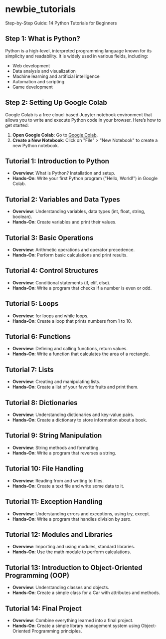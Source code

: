 # newbie_tutorials
Step-by-Step Guide: 14 Python Tutorials for Beginners

## Step 1: What is Python?
Python is a high-level, interpreted programming language known for its simplicity and readability. It is widely used in various fields, including:
- Web development
- Data analysis and visualization
- Machine learning and artificial intelligence
- Automation and scripting
- Game development

## Step 2: Setting Up Google Colab
Google Colab is a free cloud-based Jupyter notebook environment that allows you to write and execute Python code in your browser. Here’s how to get started:
1. **Open Google Colab**: Go to [Google Colab](https://colab.research.google.com/).
2. **Create a New Notebook**: Click on "File" > "New Notebook" to create a new Python notebook.

## Tutorial 1: Introduction to Python
- **Overview**: What is Python? Installation and setup.
- **Hands-On**: Write your first Python program ("Hello, World!") in Google Colab.

## Tutorial 2: Variables and Data Types
- **Overview**: Understanding variables, data types (int, float, string, boolean).
- **Hands-On**: Create variables and print their values.

## Tutorial 3: Basic Operations
- **Overview**: Arithmetic operations and operator precedence.
- **Hands-On**: Perform basic calculations and print results.

## Tutorial 4: Control Structures
- **Overview**: Conditional statements (if, elif, else).
- **Hands-On**: Write a program that checks if a number is even or odd.

## Tutorial 5: Loops
- **Overview**: for loops and while loops.
- **Hands-On**: Create a loop that prints numbers from 1 to 10.

## Tutorial 6: Functions
- **Overview**: Defining and calling functions, return values.
- **Hands-On**: Write a function that calculates the area of a rectangle.

## Tutorial 7: Lists
- **Overview**: Creating and manipulating lists.
- **Hands-On**: Create a list of your favorite fruits and print them.

## Tutorial 8: Dictionaries
- **Overview**: Understanding dictionaries and key-value pairs.
- **Hands-On**: Create a dictionary to store information about a book.

## Tutorial 9: String Manipulation
- **Overview**: String methods and formatting.
- **Hands-On**: Write a program that reverses a string.

## Tutorial 10: File Handling
- **Overview**: Reading from and writing to files.
- **Hands-On**: Create a text file and write some data to it.

## Tutorial 11: Exception Handling
- **Overview**: Understanding errors and exceptions, using try, except.
- **Hands-On**: Write a program that handles division by zero.

## Tutorial 12: Modules and Libraries
- **Overview**: Importing and using modules, standard libraries.
- **Hands-On**: Use the math module to perform calculations.

## Tutorial 13: Introduction to Object-Oriented Programming (OOP)
- **Overview**: Understanding classes and objects.
- **Hands-On**: Create a simple class for a Car with attributes and methods.

## Tutorial 14: Final Project
- **Overview**: Combine everything learned into a final project.
- **Hands-On**: Create a simple library management system using Object-Oriented Programming principles.
